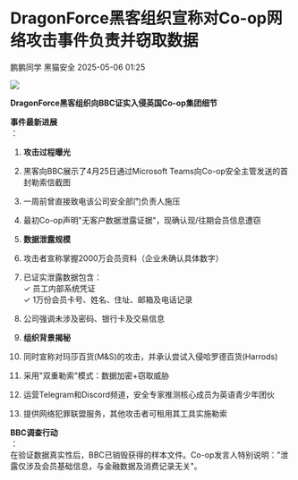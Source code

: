#  DragonForce黑客组织宣称对Co-op网络攻击事件负责并窃取数据   
鹏鹏同学  黑猫安全   2025-05-06 01:25  
  
![](https://mmbiz.qpic.cn/sz_mmbiz_png/8dBEfDPEceibkxRo9uaWVbpLxdryG0cy6h5paZAYNAMgRHtalvpY3RoWOWVOOrA9KDFJFiatFnr67EmMGh8qqx8A/640?wx_fmt=png&from=appmsg "")  
  
**DragonForce黑客组织向BBC证实入侵英国Co-op集团细节**  
  
**事件最新进展**  
：  
1. **攻击过程曝光**  
  
1. 黑客向BBC展示了4月25日通过Microsoft Teams向Co-op安全主管发送的首封勒索信截图  
  
1. 一周前曾直接致电该公司安全部门负责人施压  
  
1. 最初Co-op声明"无客户数据泄露证据"，现确认现/往期会员信息遭窃  
  
1. **数据泄露规模**  
  
1. 攻击者宣称掌握2000万会员资料（企业未确认具体数字）  
  
1. 已证实泄露数据包含：  
✓ 员工内部系统凭证  
✓ 1万份会员卡号、姓名、住址、邮箱及电话记录  
  
1. 公司强调未涉及密码、银行卡及交易信息  
  
1. **组织背景揭秘**  
  
1. 同时宣称对玛莎百货(M&S)的攻击，并承认尝试入侵哈罗德百货(Harrods)  
  
1. 采用"双重勒索"模式：数据加密+窃取威胁  
  
1. 运营Telegram和Discord频道，安全专家推测核心成员为英语青少年团伙  
  
1. 提供网络犯罪联盟服务，其他攻击者可租用其工具实施勒索  
  
**BBC调查行动**  
：  
在验证数据真实性后，BBC已销毁获得的样本文件。Co-op发言人特别说明："泄露仅涉及会员基础信息，与金融数据及消费记录无关"。  
  
  
